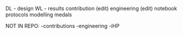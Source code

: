 DL - design
WL - results
contribution (edit)
engineering (edit)
notebook
protocols
modelling
medals

NOT IN REPO:
 -contributions
 -engineering
 -iHP
